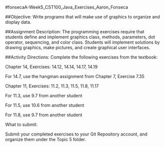#fonsecaA-Week5_CST100_Java_Exercises_Aaron_Fonseca

##Objective:
Write programs that will make use of graphics to organize and display data.

##Assignment Description: 
The programming exercises require that students define and implement graphics class, methods, parameters, dot operator, sequencing, and color class. Students will implement solutions by drawing graphics, make pictures, and create graphical user interfaces.

##Activity Directions:
Complete the following exercises from the textbook:

Chapter 14, Exercises: 14.12, 14.14, 14.17, 14.19

For 14.7, use the hangman assignment from Chapter 7, Exercise 7.35

Chapter 11, Exercises: 11.2, 11.3, 11.5, 11.8, 11.17

For 11.3, use 9.7 from another student

For 11.5, use 10.6 from another student

For 11.8, use 9.7 from another student

What to submit:

Submit your completed exercises to your Git Repository account, and organize them under the Topic 5 folder.